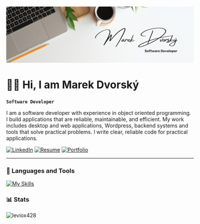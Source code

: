 ![image](https://github.com/Leviox428/Leviox428/blob/main/Banner.png?raw=true)

# 👨‍💻 Hi, I am Marek Dvorský
**`Software Developer`**

I am a software developer with experience in object oriented programming. I build applications that are reliable, maintainable, and efficient. My work includes desktop and web applications, Wordpress, backend systems and tools that solve practical problems. I write clear, reliable code for practical applications.

[![LinkedIn](https://custom-icon-badges.demolab.com/badge/-LinkedIn-blue?style=for-the-badge&logo=link&logoColor=white&labelColor=0A66C2)](https://www.linkedin.com/in/marek-dvorský-bba20a295)
[![Resume](https://custom-icon-badges.demolab.com/badge/-Resume-white?style=for-the-badge&logo=book&logoColor=000000&labelColor=bfbfbf)](https://pmnhapadgqmn5xru.public.blob.vercel-storage.com/Resume.pdf)
[![Portfolio](https://custom-icon-badges.demolab.com/badge/-Portfolio-black?style=for-the-badge&logo=globe&logoColor=white&labelColor=111111)](https://marekdvorsky.vercel.app)

---

### 🧰 Languages and Tools

[![My Skills](https://skillicons.dev/icons?i=java,cs,mysql,firebase,flask,express,nodejs,js,ts,css,html,nextjs,react,tailwind,wordpress,git,python)](https://skillicons.dev)

### 📊 Stats

<p><img align="center" src="https://github-readme-stats.vercel.app/api/top-langs?username=leviox428&show_icons=true&locale=en&layout=compact" alt="leviox428" /></p>
